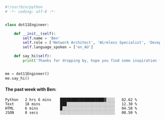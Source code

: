 ```python
#!/usr/bin/python
# -*- coding: utf-8 -*-


class dot11Engineer:

    def __init__(self):
        self.name = 'Ben'
        self.role = ['Network Architect', 'Wireless Specialist', 'Devops Engineer']
        self.language_spoken = ['en_AU']

    def say_hi(self):
        print('Thanks for dropping by, hope you find some inspiration from my work.')


me = dot11Engineer()
me.say_hi()
```

#### The past week with Ben:
<!--START_SECTION:waka-->

```text
Python   2 hrs 6 mins    ████████████████████▓░░░░   82.62 %
Text     18 mins         ███░░░░░░░░░░░░░░░░░░░░░░   12.30 %
HTML     6 mins          █░░░░░░░░░░░░░░░░░░░░░░░░   04.58 %
JSON     0 secs          ░░░░░░░░░░░░░░░░░░░░░░░░░   00.50 %
```

<!--END_SECTION:waka-->  



